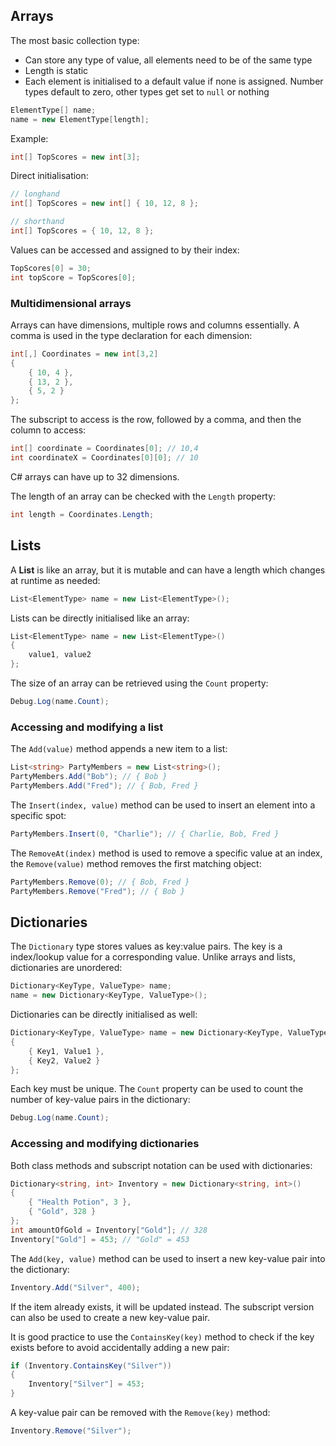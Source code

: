 ## Arrays
The most basic collection type:

- Can store any type of value, all elements need to be of the same type
- Length is static
- Each element is initialised to a default value if none is assigned. Number types default to zero, other types get set to `null` or nothing

```c#
ElementType[] name;
name = new ElementType[length];
```

Example:

```c#
int[] TopScores = new int[3];
```

Direct initialisation:

```c#
// longhand
int[] TopScores = new int[] { 10, 12, 8 };

// shorthand
int[] TopScores = { 10, 12, 8 };
```

Values can be accessed and assigned to by their index:

```c#
TopScores[0] = 30;
int topScore = TopScores[0];
```

### Multidimensional arrays
Arrays can have dimensions, multiple rows and columns essentially. A comma is used in the type declaration for each dimension:

```c#
int[,] Coordinates = new int[3,2]
{
	{ 10, 4 },
	{ 13, 2 },
	{ 5, 2 }
};
```

The subscript to access is the row, followed by a comma, and then the column to access:

```c#
int[] coordinate = Coordinates[0]; // 10,4
int coordinateX = Coordinates[0][0]; // 10
```

C# arrays can have up to 32 dimensions.

The length of an array can be checked with the `Length` property:

```c#
int length = Coordinates.Length;
```

## Lists
A **List** is like an array, but it is mutable and can have a length which changes at runtime as needed:

```c#
List<ElementType> name = new List<ElementType>();
```

Lists can be directly initialised like an array:

```c#
List<ElementType> name = new List<ElementType>()
{
	value1, value2
};
```

The size of an array can be retrieved using the `Count` property:

```c#
Debug.Log(name.Count);
```

### Accessing and modifying a list
The `Add(value)` method appends a new item to a list:

```c#
List<string> PartyMembers = new List<string>();
PartyMembers.Add("Bob"); // { Bob }
PartyMembers.Add("Fred"); // { Bob, Fred }
```

The `Insert(index, value)` method can be used to insert an element into a specific spot:

```c#
PartyMembers.Insert(0, "Charlie"); // { Charlie, Bob, Fred }
```

The `RemoveAt(index)` method is used to remove a specific value at an index, the `Remove(value)` method removes the first matching object:

```c#
PartyMembers.Remove(0); // { Bob, Fred }
PartyMembers.Remove("Fred"); // { Bob }
```

## Dictionaries
The `Dictionary` type stores values as key:value pairs. The key is a index/lookup value for a corresponding value. Unlike arrays and lists, dictionaries are unordered:

```c#
Dictionary<KeyType, ValueType> name;
name = new Dictionary<KeyType, ValueType>();
```

Dictionaries can be directly initialised as well:

```c#
Dictionary<KeyType, ValueType> name = new Dictionary<KeyType, ValueType>()
{
	{ Key1, Value1 },
	{ Key2, Value2 }
};
```

Each key must be unique. The `Count` property can be used to count the number of key-value pairs in the dictionary:

```c#
Debug.Log(name.Count);
```

### Accessing and modifying dictionaries
Both class methods and subscript notation can be used with dictionaries:

```c#
Dictionary<string, int> Inventory = new Dictionary<string, int>() 
{
	{ "Health Potion", 3 },
	{ "Gold", 328 }
};
int amountOfGold = Inventory["Gold"]; // 328
Inventory["Gold"] = 453; // "Gold" = 453
```

The `Add(key, value)` method can be used to insert a new key-value pair into the dictionary:

```c#
Inventory.Add("Silver", 400);
```

If the item already exists, it will be updated instead. The subscript version can also be used to create a new key-value pair.

It is good practice to use the `ContainsKey(key)` method to check if the key exists before to avoid accidentally adding a new pair:

```c#
if (Inventory.ContainsKey("Silver"))
{
	Inventory["Silver"] = 453;
}
```

A key-value pair can be removed with the `Remove(key)` method:

```c#
Inventory.Remove("Silver");
```

